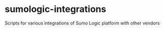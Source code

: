 # sumologic-integrations
Scripts for various integrations of Sumo Logic platform with other vendors
